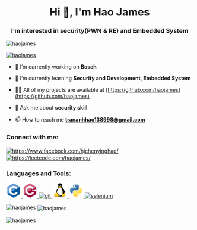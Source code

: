 <h1 align="center">Hi 👋, I'm Hao James</h1>
<h3 align="center">I’m interested in security(PWN & RE) and Embedded System</h3>

<p align="left"> <img src="https://komarev.com/ghpvc/?username=haojames&label=Profile%20views&color=0e75b6&style=flat" alt="haojames" /> </p>

<p align="left"> <a href="https://github.com/ryo-ma/github-profile-trophy"><img src="https://github-profile-trophy.vercel.app/?username=haojames" alt="haojames" /></a> </p>

- 🔭 I’m currently working on **Bosch**

- 🌱 I’m currently learning **Security and Development, Embedded System**

- 👨‍💻 All of my projects are available at [https://github.com/haojames](https://github.com/haojames)

- 💬 Ask me about **security skill**

- 📫 How to reach me **trananhhao138998@gmail.com**

<h3 align="left">Connect with me:</h3>
<p align="left">
<a href="https://www.facebook.com/hjchenyinghao/" target="blank"><img align="center" src="https://raw.githubusercontent.com/rahuldkjain/github-profile-readme-generator/master/src/images/icons/Social/facebook.svg" alt="https://www.facebook.com/hjchenyinghao/" height="30" width="40" /></a>
<a href="https://leetcode.com/haojames/" target="blank"><img align="center" src="https://raw.githubusercontent.com/rahuldkjain/github-profile-readme-generator/master/src/images/icons/Social/leet-code.svg" alt="https://leetcode.com/haojames/" height="30" width="40" /></a>
</p>

<h3 align="left">Languages and Tools:</h3>
<p align="left"> <a href="https://www.cprogramming.com/" target="_blank"> <img src="https://raw.githubusercontent.com/devicons/devicon/master/icons/c/c-original.svg" alt="c" width="40" height="40"/> </a> <a href="https://www.w3schools.com/cpp/" target="_blank"> <img src="https://raw.githubusercontent.com/devicons/devicon/master/icons/cplusplus/cplusplus-original.svg" alt="cplusplus" width="40" height="40"/> </a> <a href="https://git-scm.com/" target="_blank"> <img src="https://www.vectorlogo.zone/logos/git-scm/git-scm-icon.svg" alt="git" width="40" height="40"/> </a> <a href="https://www.linux.org/" target="_blank"> <img src="https://raw.githubusercontent.com/devicons/devicon/master/icons/linux/linux-original.svg" alt="linux" width="40" height="40"/> </a> <a href="https://www.python.org" target="_blank"> <img src="https://raw.githubusercontent.com/devicons/devicon/master/icons/python/python-original.svg" alt="python" width="40" height="40"/> </a> <a href="https://www.selenium.dev" target="_blank"> <img src="https://raw.githubusercontent.com/detain/svg-logos/780f25886640cef088af994181646db2f6b1a3f8/svg/selenium-logo.svg" alt="selenium" width="40" height="40"/> </a> </p>

<p><img align="left" src="https://github-readme-stats.vercel.app/api/top-langs?username=haojames&show_icons=true&locale=en&layout=compact" alt="haojames" /></p>

<p>&nbsp;<img align="center" src="https://github-readme-stats.vercel.app/api?username=haojames&show_icons=true&locale=en" alt="haojames" /></p>

<p><img align="center" src="https://github-readme-streak-stats.herokuapp.com/?user=haojames&" alt="haojames" /></p>
